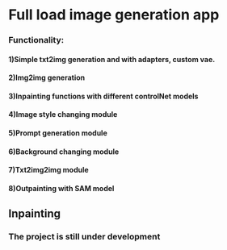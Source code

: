 # Full load image generation app 

### Functionality:
#### 1)Simple txt2img generation and with adapters, custom vae.
#### 2)Img2img generation
#### 3)Inpainting functions with different controlNet models
#### 4)Image style changing module
#### 5)Prompt generation module
#### 6)Background changing module
#### 7)Txt2img2img module
#### 8)Outpainting with SAM model

## Inpainting



### The project is still under development
